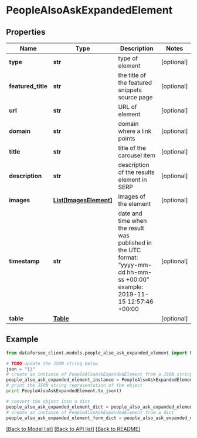 # PeopleAlsoAskExpandedElement


## Properties

Name | Type | Description | Notes
------------ | ------------- | ------------- | -------------
**type** | **str** | type of element | [optional] 
**featured_title** | **str** | the title of the featured snippets source page | [optional] 
**url** | **str** | URL of element | [optional] 
**domain** | **str** | domain where a link points | [optional] 
**title** | **str** | title of the carousel item | [optional] 
**description** | **str** | description of the results element in SERP | [optional] 
**images** | [**List[ImagesElement]**](ImagesElement.md) | images of the element | [optional] 
**timestamp** | **str** | date and time when the result was published in the UTC format: “yyyy-mm-dd hh-mm-ss +00:00” example: 2019-11-15 12:57:46 +00:00 | [optional] 
**table** | [**Table**](Table.md) |  | [optional] 

## Example

```python
from dataforseo_client.models.people_also_ask_expanded_element import PeopleAlsoAskExpandedElement

# TODO update the JSON string below
json = "{}"
# create an instance of PeopleAlsoAskExpandedElement from a JSON string
people_also_ask_expanded_element_instance = PeopleAlsoAskExpandedElement.from_json(json)
# print the JSON string representation of the object
print PeopleAlsoAskExpandedElement.to_json()

# convert the object into a dict
people_also_ask_expanded_element_dict = people_also_ask_expanded_element_instance.to_dict()
# create an instance of PeopleAlsoAskExpandedElement from a dict
people_also_ask_expanded_element_form_dict = people_also_ask_expanded_element.from_dict(people_also_ask_expanded_element_dict)
```
[[Back to Model list]](../README.md#documentation-for-models) [[Back to API list]](../README.md#documentation-for-api-endpoints) [[Back to README]](../README.md)


